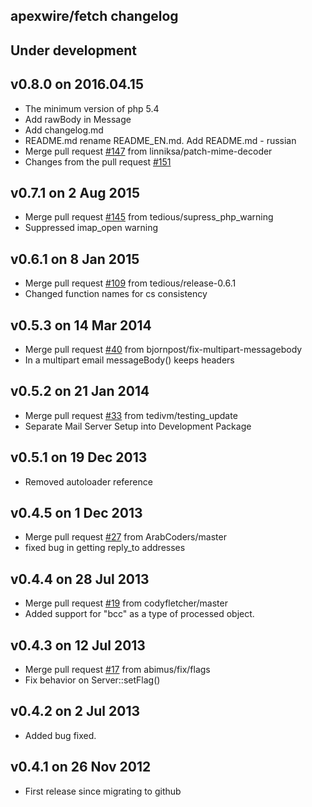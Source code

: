 apexwire/fetch changelog
---------------------------

## Under development


## v0.8.0 on 2016.04.15

- The minimum version of php 5.4
- Add rawBody in Message
- Add changelog.md
- README.md rename README_EN.md. Add README.md - russian 
- Merge pull request [#147](https://github.com/tedious/Fetch/pull/147) from linniksa/patch-mime-decoder 
- Changes from the pull request [#151](https://github.com/tedious/Fetch/pull/151)

## v0.7.1 on 2 Aug 2015

- Merge pull request [#145](https://github.com/tedious/Fetch/pull/145) from tedious/supress_php_warning
- Suppressed imap_open warning

## v0.6.1 on 8 Jan 2015

- Merge pull request [#109](https://github.com/tedious/Fetch/pull/109) from tedious/release-0.6.1
- Changed function names for cs consistency


## v0.5.3 on 14 Mar 2014

- Merge pull request [#40](https://github.com/tedious/Fetch/pull/40) from bjornpost/fix-multipart-messagebody
- In a multipart email messageBody() keeps headers


## v0.5.2 on 21 Jan 2014

- Merge pull request [#33](https://github.com/tedious/Fetch/pull/33) from tedivm/testing_update
- Separate Mail Server Setup into Development Package


## v0.5.1 on 19 Dec 2013

- Removed autoloader reference


## v0.4.5 on 1 Dec 2013

- Merge pull request [#27](https://github.com/tedious/Fetch/pull/27) from ArabCoders/master
- fixed bug in getting reply_to addresses


## v0.4.4 on 28 Jul 2013

- Merge pull request [#19](https://github.com/tedious/Fetch/pull/19) from codyfletcher/master
- Added support for "bcc" as a type of processed object.


## v0.4.3 on 12 Jul 2013

- Merge pull request [#17](https://github.com/tedious/Fetch/pull/17) from abimus/fix/flags
- Fix behavior on Server::setFlag()


## v0.4.2 on 2 Jul 2013

- Added bug fixed.

## v0.4.1 on 26 Nov 2012

- First release since migrating to github
